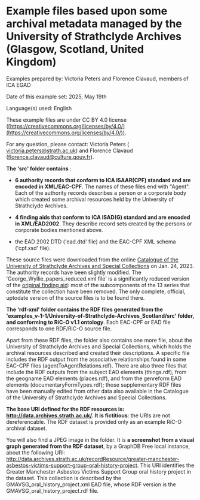 # Example files based upon some archival metadata managed by the University of Strathclyde Archives (Glasgow, Scotland, United Kingdom)

Examples prepared by: Victoria Peters and Florence Clavaud, members of ICA EGAD

Date of this example set: 2025, May 19th

Language(s) used: English

These example files are under CC BY 4.0 license ([https://creativecommons.org/licenses/by/4.0/](https://creativecommons.org/licenses/by/4.0/)).

For any question, please contact: Victoria Peters (
[victoria.peters@strath.ac.uk](mailto:victoria.peters@strath.ac.uk)) and Florence Clavaud ([florence.clavaud@culture.gouv.fr](mailto:florence.clavaud@culture.gouv.fr)).

**The 'src' folder contains** :

- **6 authority records that conform to ICA ISAAR(CPF) standard and are encoded in XML/EAC-CPF**. The names of these files end with "Agent". Each of the authority records describes a person or a corporate body which created some archival resources held by the University of Strathclyde Archives.

- **4 finding aids that conform to ICA ISAD(G) standard and are encoded in XML/EAD2002**. They describe record sets created by the persons or corporate bodies mentioned above.

- the EAD 2002 DTD ('ead.dtd' file) and the EAC-CPF XML schema ('cpf.xsd' file).

These source files were downloaded from the online 
[Catalogue of the University of Strathclyde Archives and Special Collections](https://atom.lib.strath.ac.uk/) on Jan. 24, 2023. The authority records have been slightly modified. The 'George_Wyllie_papers_reduced.xml file' is a significantly reduced version of the [original finding aid](https://atom.lib.strath.ac.uk/george-wyllie-papers): most of the subcomponents of the 13 series that constitute the collection have been removed. The only complete, official, uptodate version of the source files is to be found there.

**The 'rdf-xml' folder contains the RDF files generated from the 'examples_v-1-1/University-of-Strathclyde-Archives_Scotland/src' folder, and conforming to RiC-O v1.1 ontology**. Each EAC-CPF or EAD file corresponds to one RDF/RiC-O source file.

Apart from these RDF files, the folder also contains one more file, about the University of Strathclyde Archives and Special Collections, which holds the archival resources described and created their descriptions. A specific file includes the RDF output from the associative relationships found in some EAC-CPF files (agentToAgentRelations.rdf). There are also three files that include the RDF outputs from the subject EAD elements (things.rdf), from the geogname EAD elements (places.rdf), and from the genreform EAD elements (documentaryFormTypes.rdf); those supplementary RDF files have been manually edited from other data also available in the Catalogue of the University of Strathclyde Archives and Special Collections. 

**The base URI defined for the RDF resources is: http://data.archives.strath.ac.uk/. It is fictitious**: the URIs are not dereferencable. The RDF dataset is provided only as an example RiC-O archival dataset.

You will also find  a JPEG image in the folder. It is **a screenshot from a visual graph generated from the RDF dataset**, by a GraphDB Free local instance, about the following URI:
http://data.archives.strath.ac.uk/recordResource/greater-manchester-asbestos-victims-support-group-oral-history-project.
This URI identifies the Greater Manchester Asbestos Victims Support Group oral history project in the dataset. This collection is described by the GMAVSG_oral_history_project.xml EAD file, whose RDF version is the GMAVSG_oral_history_project.rdf file.



